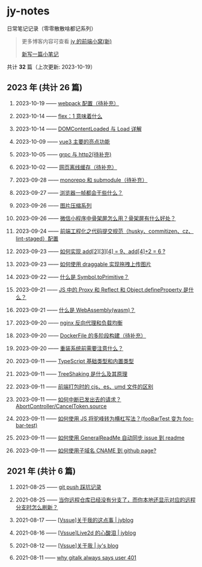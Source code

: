 # jy-notes

日常笔记记录（零零散散啥都记系列）

> 更多博客内容可查看 [jy 的前端小窝(新)](https://jynba.github.io)
>
> [新写一篇小笔记](https://github.com/jynba/jynba.github.io/issues/new)

共计 **32** 篇（上次更新: 2023-10-19）

## 2023 年 (共计 26 篇)

1. 2023-10-19 —— [webpack 配置（待补充）](https://github.com/jynba/jynba.github.io/issues/32)

2. 2023-10-14 —— [flex：1 意味着什么](https://github.com/jynba/jynba.github.io/issues/31)

3. 2023-10-14 —— [DOMContentLoaded 与 Load 详解](https://github.com/jynba/jynba.github.io/issues/30)

4. 2023-10-09 —— [vue3 主要的亮点功能](https://github.com/jynba/jynba.github.io/issues/29)

5. 2023-10-05 —— [grpc 与 http2(待补充)](https://github.com/jynba/jynba.github.io/issues/28)

6. 2023-10-02 —— [网页离线缓存（待补充）](https://github.com/jynba/jynba.github.io/issues/27)

7. 2023-09-28 —— [monorepo 和 submodule（待补充）](https://github.com/jynba/jynba.github.io/issues/26)

8. 2023-09-27 —— [浏览器一帧都会干些什么？](https://github.com/jynba/jynba.github.io/issues/25)

9. 2023-09-26 —— [图片压缩系列](https://github.com/jynba/jynba.github.io/issues/24)

10. 2023-09-26 —— [微信小程序中骨架屏怎么用？骨架屏有什么好处？](https://github.com/jynba/jynba.github.io/issues/23)

11. 2023-09-24 —— [前端工程化之代码提交规范（husky、commitizen、cz、lint-staged）配置](https://github.com/jynba/jynba.github.io/issues/22)

12. 2023-09-23 —— [如何实现 add[2][3][4] = 9、add[4]+2 = 6 ?](https://github.com/jynba/jynba.github.io/issues/21)

13. 2023-09-23 —— [如何使用 draggable 实现拖拽上传图片](https://github.com/jynba/jynba.github.io/issues/20)

14. 2023-09-22 —— [什么是 Symbol.toPrimitive？](https://github.com/jynba/jynba.github.io/issues/19)

15. 2023-09-21 —— [JS 中的 Proxy 和 Reflect 和 Object.defineProperty 是什么？](https://github.com/jynba/jynba.github.io/issues/18)

16. 2023-09-21 —— [什么是 WebAssembly(wasm)？](https://github.com/jynba/jynba.github.io/issues/17)

17. 2023-09-20 —— [nginx 反向代理和负载均衡](https://github.com/jynba/jynba.github.io/issues/16)

18. 2023-09-20 —— [DockerFile 的多阶段构建（待补充）](https://github.com/jynba/jynba.github.io/issues/15)

19. 2023-09-20 —— [重装系统前需要注意什么？](https://github.com/jynba/jynba.github.io/issues/14)

20. 2023-09-11 —— [TypeScript 基础类型和内置类型](https://github.com/jynba/jynba.github.io/issues/13)

21. 2023-09-11 —— [TreeShaking 是什么及其原理](https://github.com/jynba/jynba.github.io/issues/12)

22. 2023-09-11 —— [前端打包时的 cjs、es、umd 文件的区别](https://github.com/jynba/jynba.github.io/issues/11)

23. 2023-09-11 —— [如何中断已发出去的请求？AbortController/CancelToken.source](https://github.com/jynba/jynba.github.io/issues/10)

24. 2023-09-11 —— [如何使用 JS 将驼峰转为横杠写法？(fooBarTest 变为 foo-bar-test)](https://github.com/jynba/jynba.github.io/issues/9)

25. 2023-09-11 —— [如何使用 GeneralReadMe 自动同步 issue 到 readme](https://github.com/jynba/jynba.github.io/issues/8)

26. 2023-09-11 —— [如何使用子域名 CNAME 到 github page?](https://github.com/jynba/jynba.github.io/issues/7)

## 2021 年 (共计 6 篇)

1. 2021-08-25 —— [git push 踩坑记录](https://github.com/jynba/jynba.github.io/issues/6)

2. 2021-08-25 —— [当你远程仓库已经没有分支了，而你本地还显示对应的远程分支时怎么刷新？](https://github.com/jynba/jynba.github.io/issues/5)

3. 2021-08-17 —— [[Vssue]关于我的这点事 | jyblog](https://github.com/jynba/jynba.github.io/issues/4)

4. 2021-08-16 —— [[Vssue]Live2d 的心酸泪 | jyblog](https://github.com/jynba/jynba.github.io/issues/3)

5. 2021-08-12 —— [[Vssue]关于我 | jy's blog](https://github.com/jynba/jynba.github.io/issues/2)

6. 2021-08-11 —— [why gitalk always says user 401](https://github.com/jynba/jynba.github.io/issues/1)
